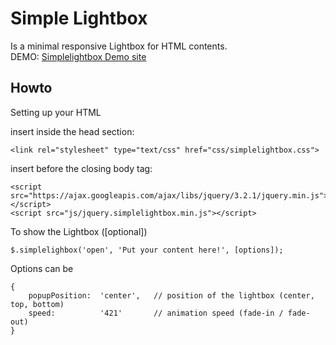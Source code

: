 # Simple Lightbox

Is a minimal responsive Lightbox for HTML contents.  
DEMO: [Simplelightbox Demo site](http://simple-lightbox.pngnwthbrd.com)

## Howto

Setting up your HTML

insert inside the head section:
```
<link rel="stylesheet" type="text/css" href="css/simplelightbox.css">
```

insert before the closing body tag:
```
<script src="https://ajax.googleapis.com/ajax/libs/jquery/3.2.1/jquery.min.js"></script>
<script src="js/jquery.simplelightbox.min.js"></script>
```

To show the Lightbox ([optional])
```
$.simplelighbox('open', 'Put your content here!', [options]);
```

Options can be
```
{
    popupPosition:  'center',	// position of the lightbox (center, top, bottom)
    speed:          '421'       // animation speed (fade-in / fade-out)
}
```
